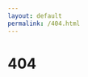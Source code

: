 ```yaml
---
layout: default
permalink: /404.html
---
```



<div class="centered page">
<h1 class="text-center">404</h1>

<?xml version="1.0" encoding="utf-8"?>
<!-- Generator: Adobe Illustrator 19.0.0, SVG Export Plug-In . SVG Version: 6.00 Build 0)  -->
<svg version="1.1" id="Livello_1" xmlns="http://www.w3.org/2000/svg" xmlns:xlink="http://www.w3.org/1999/xlink" x="0px" y="0px"
	 viewBox="0 0 285 386" style="enable-background:new 0 0 285 386;" xml:space="preserve">
<style type="text/css">
	.st0{fill:#000000;}
</style>
<g id="XMLID_67_">
	<path id="XMLID_83_" class="st0" d="M214.7,309.9c-22.4-31.4-10.2-121.1-9.8-123.8l0,0l0-0.1c0,0,0,0,0,0l0-0.2c0,0,0-0.1,0-0.1
		c0.7-4.3,1.8-17.1,1.8-23.6c0-45.7-24.4-76.3-60.7-76.3c-36.5,0-62,31.4-62,76.3c0,8.1,1.3,17,2,21c0,0.2,0,0.3,0.1,0.5l0.1,0.3
		c0,0,0,0,0,0c0.1,0.7,0.3,1.5,0.5,2.2l0.1,0.9c9.6,65.4-5.4,117.4-19.7,149.4c0,0,0,0,0,0c-0.1,0.2-0.2,0.5-0.2,0.8
		c0,0.1,0,0.2,0,0.4c0,0.1,0,0.3,0,0.4c0,0.1,0,0.3,0,0.4c0,0.1,0,0.2,0,0.4c0,0.1,0.1,0.2,0.1,0.4c0,0.1,0.1,0.3,0.1,0.4
		c0,0.1,0.1,0.2,0.2,0.4c0.1,0.1,0.1,0.2,0.2,0.3c0.1,0.2,0.3,0.4,0.5,0.6c0,0,0,0,0,0c0,0,0,0,0.1,0c0.2,0.2,0.4,0.3,0.6,0.5
		c0.1,0.1,0.2,0.1,0.4,0.2c0.1,0.1,0.2,0.1,0.3,0.2c0,0,0,0,0,0c0.2,0.1,0.4,0.1,0.6,0.2c0.1,0,0.2,0.1,0.2,0.1c0.2,0,0.3,0,0.5,0.1
		c0.1,0,0.2,0,0.3,0c0.2,0,0.4,0,0.7-0.1c0.1,0,0.1,0,0.2,0c0.2,0,0.3-0.1,0.5-0.1c0.1,0,0.1,0,0.2-0.1c0.2-0.1,0.4-0.2,0.5-0.3
		c0,0,0,0,0.1,0c0.2-0.1,0.4-0.3,0.6-0.4c0,0,0,0,0.1,0c7.3-6.9,22.2-4.7,29.7-2.7c0.7,2.1,2.4,4.2,5,6.2
		c7.5,5.8,23.9,11.3,41.3,11.3c6.3,0,12.8-0.7,19-2.4c13.3-3.7,23.6-10.9,25.4-18c0.1-0.5,0.2-1.1,0.3-1.6
		c7.3-0.6,19.1-2.6,22.8-9.8C218.5,321,219.3,316.3,214.7,309.9z M210,320.2c-1.1,2.2-8,5.4-19.3,5.7
		c-11.5-12.5-12.2-31.2-12.2-31.4c-0.1-2.2-1.8-3.9-4-3.9c0,0-0.1,0-0.1,0c-2.2,0.1-4,1.9-3.9,4.1c0,0.9,0.8,23.3,15.7,38.1
		c0,0,0,0,0,0c0,0,0,0,0,0c0.1,0.1,0.1,0.1,0.1,0.1c0.4,1.8-5.8,8.9-19.9,12.7c-17.9,4.9-39.5,0.7-50.7-5.7c-3.6-2.1-4.8-3.7-5-4.2
		c0-1.8,1.3-4,3.1-7.4c5.7-10.4,16.3-29.6,18.2-82.2c0.1-2.2-1.6-4.1-3.9-4.1c-2.2-0.1-4.1,1.6-4.1,3.9
		c-1.8,50.7-11.9,68.9-17.2,78.6c-1.2,2.1-2.2,4-2.9,5.8c-5.6-1.3-16-3.1-25.2-0.7c13.2-33.4,24.9-82.9,16-143.7l-0.1-1
		c0-0.1,0-0.1,0-0.1c0,0,0-0.1,0-0.1c-0.2-0.7-0.3-1.4-0.5-2.2c-0.6-3.5-1.9-12.3-1.9-20.2c0-19.7,5.4-37.4,15.3-49.7
		c9.8-12.2,23.2-18.7,38.7-18.7c31.5,0,52.7,27.5,52.7,68.3c0,6.6-1.1,19.1-1.7,22.5h0l0,0.1c0,0,0,0,0,0l0,0c0,0,0,0.1,0,0.1
		c0,0,0,0.1,0,0.1c-0.6,3.9-13.3,95.3,11.2,129.6C209.4,316.3,210.7,318.7,210,320.2z"/>
	<circle id="XMLID_84_" class="st0" cx="164.8" cy="123.8" r="6.7"/>
	<circle id="XMLID_85_" class="st0" cx="127.6" cy="123.8" r="6.7"/>
	<path id="XMLID_86_" class="st0" d="M164.2,139.4c-1.9-1.2-4.3-0.6-5.5,1.3c-2.5,4.1-7.2,6.5-12.5,6.5c0,0,0,0,0,0
		c-5.3,0-10-2.4-12.5-6.5c-1.1-1.9-3.6-2.5-5.5-1.3c-1.9,1.1-2.5,3.6-1.3,5.5c3.9,6.5,11.2,10.4,19.3,10.4c0,0,0,0,0,0
		c8.2,0,15.4-3.9,19.3-10.4C166.7,143,166.1,140.5,164.2,139.4z"/>
</g>
<g id="XMLID_28_">
	<path id="XMLID_70_" class="st0" d="M13,59.7C13,59.7,13,59.7,13,59.7c-2.3-7.7,2.1-15.9,11.3-18.2c4.4-1.1,7.7-0.8,10.6,0.3
		c0.8,0.3,1.6,1,1.8,2.1c0.4,1.6-0.7,3.3-2.5,3.7c-0.9,0.2-1.5,0-2.1-0.1c-2.1-0.8-4.2-1-6.5-0.4c-5,1.3-7.4,6.1-6.1,10.7
		c0,0,0,0.1,0,0.1c1.3,4.6,5.7,7.5,10.5,6.3c2.6-0.7,4.1-1.9,5.6-3.7c0.4-0.5,1-0.9,1.7-1.1c1.6-0.4,3.2,0.6,3.6,2.1
		c0.2,0.9-0.1,1.8-0.5,2.4c-2,2.7-4.7,4.7-9.1,5.9C23.2,71.7,15.3,67.4,13,59.7z"/>
	<path id="XMLID_61_" class="st0" d="M54.8,49.5C54.8,49.5,54.8,49.4,54.8,49.5c-1.6-7.9,3.9-15.6,13.3-17.1
		c9.3-1.5,16.8,4.2,17.7,12.1c0,0,0,0.1,0,0.1c0.9,7.9-4.7,15.1-13.3,16.5C63.8,62.4,56.4,57.3,54.8,49.5z M79.1,45.5
		C79.1,45.5,79.1,45.5,79.1,45.5c-0.6-4.8-4.9-8.3-10.2-7.5c-5.3,0.8-8.2,5.4-7.4,10.1c0,0,0,0.1,0,0.1c0.8,4.7,5.1,8,10.2,7.2
		C76.7,54.6,79.7,50.3,79.1,45.5z"/>
	<path id="XMLID_59_" class="st0" d="M100.5,32.9c-0.2-0.3-0.3-0.8-0.4-1.1c-0.1-1.7,1.3-3.1,3.2-3.3c1.6-0.1,2.9,0.7,3.4,2
		c2.4,5.6,4.7,11.2,6.9,16.8c1.6-5.8,3.3-11.5,5.1-17.3c0.5-1.5,1.6-2.5,3.3-2.6c0.2,0,0.3,0,0.5,0c1.7-0.1,2.9,0.9,3.4,2.3
		c2.2,5.6,4.2,11.2,6.2,16.9c1.8-5.7,3.8-11.5,5.8-17.2c0.4-1.2,1.6-2.2,3.2-2.2c1.8,0,3.3,1.3,3.2,3c0,0.4-0.1,0.8-0.3,1.2
		c-2.9,7.3-5.7,14.6-8.3,22c-0.6,1.6-1.7,2.5-3.2,2.6c-0.2,0-0.4,0-0.6,0c-1.5,0-2.7-0.9-3.3-2.5c-2-5.3-4.1-10.6-6.2-15.9
		c-1.8,5.4-3.4,10.8-5.1,16.3c-0.5,1.6-1.6,2.6-3.1,2.7c-0.2,0-0.4,0-0.6,0c-1.5,0.1-2.7-0.8-3.4-2.3
		C107.2,47.1,103.9,40,100.5,32.9z"/>
	<path id="XMLID_56_" class="st0" d="M157.2,51.9c3.6-7.2,7.5-14.3,11.5-21.4c0.8-1.5,2.2-2.3,4.1-2.2c0.1,0,0.3,0,0.4,0
		c1.8,0.1,3,1.2,3.6,2.7c2.9,7.6,5.5,15.3,8.1,22.9c0.2,0.5,0.2,0.9,0.2,1.3c-0.2,1.6-1.6,2.8-3.3,2.6c-1.5-0.1-2.3-1.1-2.8-2.4
		c-0.5-1.5-1-3-1.5-4.6c-4.2-0.4-8.4-0.7-12.6-1c-0.8,1.5-1.5,3-2.3,4.5c-0.6,1.2-1.7,1.8-3,1.8c-1.6-0.1-2.8-1.4-2.7-3
		C156.8,52.7,156.9,52.3,157.2,51.9z M175.5,45.3c-1.1-3.2-2.2-6.4-3.3-9.5c-1.6,3-3.2,5.9-4.7,8.9C170.1,44.8,172.8,45,175.5,45.3z
		"/>
	<path id="XMLID_53_" class="st0" d="M205.3,35.5c0.3-1.7,1.9-2.8,3.8-2.5c3.5,0.5,6.9,1.1,10.4,1.8c3.8,0.7,6.5,2.3,8.1,4.4
		c1.3,1.9,1.8,4.2,1.2,6.8c0,0,0,0.1,0,0.1c-0.9,4.3-3.7,6.5-7.5,7.2c1.1,2,2.2,4,3.3,6c0.5,0.9,0.7,1.6,0.5,2.5
		c-0.4,1.7-2,2.5-3.5,2.2c-1.4-0.3-2.2-1.1-2.7-2.2c-1.5-2.9-3.1-5.7-4.7-8.6c-1.7-0.3-3.4-0.6-5-0.9c-0.3,2-0.7,4-1,6
		c-0.3,1.7-1.9,2.8-3.6,2.5c-1.7-0.3-2.9-1.8-2.6-3.5C203.1,50,204.2,42.8,205.3,35.5z M216.6,48c3.1,0.6,5.2-0.7,5.6-3
		c0,0,0-0.1,0-0.1c0.5-2.6-1.2-4.3-4.3-4.9c-2.1-0.4-4.3-0.8-6.4-1.1c-0.4,2.6-0.9,5.3-1.3,7.9C212.3,47.2,214.4,47.6,216.6,48z"/>
	<path id="XMLID_49_" class="st0" d="M248.5,44.1c0.4-1.7,2.2-2.6,4-2.2c2.7,0.7,5.5,1.5,8.2,2.2c9.3,2.6,13.7,10.4,11.3,17.9
		c0,0,0,0.1,0,0.1c-2.4,7.5-10.2,11.4-18.8,9c-2.6-0.7-5.1-1.4-7.7-2.1c-1.7-0.4-2.7-2.1-2.3-3.8C244.9,58.2,246.7,51.2,248.5,44.1z
		 M254.6,65.8c5,1.4,9.3-0.8,10.8-5.6c0,0,0-0.1,0-0.1c1.5-4.7-1-9.1-6.3-10.6c-1.6-0.5-3.3-0.9-4.9-1.3c-1.5,5.4-2.9,10.9-4.4,16.3
		C251.5,64.9,253,65.4,254.6,65.8z"/>
</g>
</svg>

</div>